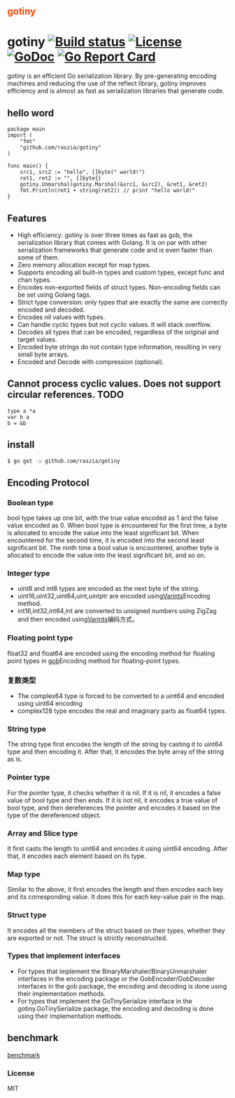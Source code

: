 ## <font color="#FF4500" >gotiny</font>


# gotiny   [![Build status][travis-img]][travis-url] [![License][license-img]][license-url] [![GoDoc][doc-img]][doc-url] [![Go Report Card](https://goreportcard.com/badge/github.com/raszia/gotiny)](https://goreportcard.com/report/github.com/raszia/gotiny)
gotiny is an efficient Go serialization library. By pre-generating encoding machines and reducing the use of the reflect library, gotiny improves efficiency and is almost as fast as serialization libraries that generate code.
## hello word 
    package main
    import (
   	    "fmt"
   	    "github.com/raszia/gotiny"
    )
    
    func main() {
   	    src1, src2 := "hello", []byte(" world!")
   	    ret1, ret2 := "", []byte{}
   	    gotiny.Unmarshal(gotiny.Marshal(&src1, &src2), &ret1, &ret2)
   	    fmt.Println(ret1 + string(ret2)) // print "hello world!"
    }

## Features
-   High efficiency: gotiny is over three times as fast as gob, the serialization library that comes with Golang. It is on par with other serialization frameworks that generate code and is even faster than some of them.
-   Zero memory allocation except for map types.
-   Supports encoding all built-in types and custom types, except func and chan types.
-   Encodes non-exported fields of struct types. Non-encoding fields can be set using Golang tags.
-   Strict type conversion: only types that are exactly the same are correctly encoded and decoded.
-   Encodes nil values with types.
-   Can handle cyclic types but not cyclic values. It will stack overflow.
-   Decodes all types that can be encoded, regardless of the original and target values.
-   Encoded byte strings do not contain type information, resulting in very small byte arrays.
-   Encoded and Decode with compression (optional).
## Cannot process cyclic values. Does not support circular references. TODO
	type a *a
	var b a
	b = &b

## install
```bash
$ go get -u github.com/raszia/gotiny
```

## Encoding Protocol
### Boolean type
bool type takes up one bit, with the true value encoded as 1 and the false value encoded as 0. When bool type is encountered for the first time, a byte is allocated to encode the value into the least significant bit. When encountered for the second time, it is encoded into the second least significant bit. The ninth time a bool value is encountered, another byte is allocated to encode the value into the least significant bit, and so on.
### Integer type
-   uint8 and int8 types are encoded as the next byte of the string.
- uint16,uint32,uint64,uint,uintptr are encoded using[Varints](https://developers.google.com/protocol-buffers/docs/encoding#varints)Encoding method.
- int16,int32,int64,int are converted to unsigned numbers using ZigZag and then encoded using[Varints](https://developers.google.com/protocol-buffers/docs/encoding#varints)编码方式。

### Floating point type
float32 and float64 are encoded using the encoding method for floating point types in [gob](https://golang.org/pkg/encoding/gob/)Encoding method for floating-point types.
### 复数类型
- The complex64 type is forced to be converted to a uint64 and encoded using uint64 encoding
- complex128 type encodes the real and imaginary parts as float64 types.

### String type
The string type first encodes the length of the string by casting it to uint64 type and then encoding it. After that, it encodes the byte array of the string as is.
### Pointer type
For the pointer type, it checks whether it is nil. If it is nil, it encodes a false value of bool type and then ends. If it is not nil, it encodes a true value of bool type, and then dereferences the pointer and encodes it based on the type of the dereferenced object.
### Array and Slice type
It first casts the length to uint64 and encodes it using uint64 encoding. After that, it encodes each element based on its type.
### Map type
Similar to the above, it first encodes the length and then encodes each key and its corresponding value. It does this for each key-value pair in the map.
### Struct type
It encodes all the members of the struct based on their types, whether they are exported or not. The struct is strictly reconstructed.
### Types that implement interfaces
- For types that implement the BinaryMarshaler/BinaryUnmarshaler interfaces in the encoding package or the GobEncoder/GobDecoder interfaces in the gob package, the encoding and decoding is done using their implementation methods.
- For types that implement the GoTinySerialize interface in the gotiny.GoTinySerialize package, the encoding and decoding is done using their implementation methods.

## benchmark
[benchmark](https://github.com/niubaoshu/go_serialization_benchmarks)


### License
MIT

[travis-img]: https://travis-ci.org/raszia/gotiny.svg?branch=master
[travis-url]: https://travis-ci.org/raszia/gotiny
[license-img]: http://img.shields.io/badge/license-MIT-green.svg?style=flat-square
[license-url]: http://opensource.org/licenses/MIT
[doc-img]: http://img.shields.io/badge/GoDoc-reference-blue.svg?style=flat-square
[doc-url]: https://godoc.org/github.com/raszia/gotiny
